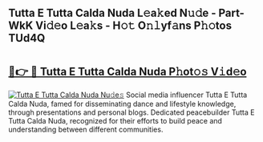## Tutta E Tutta Calda Nuda L𝚎a𝚔ed N𝚞𝚍e - Part-WkK Vi𝚍𝚎o L𝚎a𝚔s - H𝚘𝚝 O𝚗𝚕yf𝚊ns P𝚑𝚘tos TUd4Q

# <h2><a href="http://kfa8d6u.oniu.top/?m=Tutta+E+Tutta+Calda+Nuda">🔗👉 🔴 Tutta E Tutta Calda Nuda P𝚑ot𝚘𝚜 V𝚒d𝚎o</a></h2>

[![Tutta E Tutta Calda Nuda Nu𝚍e𝚜](https://i.imgur.com/0qMVB7G.gif)](http://kfa8d6u.oniu.top/?m=Tutta+E+Tutta+Calda+Nuda)
Social media influencer Tutta E Tutta Calda Nuda, famed for disseminating dance and lifestyle knowledge, through presentations and personal blogs. Dedicated peacebuilder Tutta E Tutta Calda Nuda, recognized for their efforts to build peace and understanding between different communities.  
